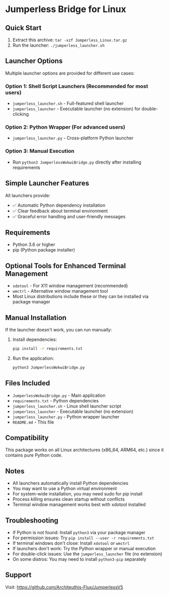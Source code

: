 # Jumperless Bridge for Linux

## Quick Start
1. Extract this archive: `tar -xzf Jumperless_Linux.tar.gz`
2. Run the launcher: `./jumperless_launcher.sh`

## Launcher Options
Multiple launcher options are provided for different use cases:

### Option 1: Shell Script Launchers (Recommended for most users)
- `jumperless_launcher.sh` - Full-featured shell launcher
- `jumperless_launcher` - Executable launcher (no extension) for double-clicking

### Option 2: Python Wrapper (For advanced users)
- `jumperless_launcher.py` - Cross-platform Python launcher

### Option 3: Manual Execution
- Run `python3 JumperlessWokwiBridge.py` directly after installing requirements

## Simple Launcher Features
All launchers provide:
- ✅ Automatic Python dependency installation
- ✅ Clear feedback about terminal environment
- ✅ Graceful error handling and user-friendly messages

## Requirements
- Python 3.6 or higher
- pip (Python package installer)

## Optional Tools for Enhanced Terminal Management
- `xdotool` - For X11 window management (recommended)
- `wmctrl` - Alternative window management tool
- Most Linux distributions include these or they can be installed via package manager

## Manual Installation
If the launcher doesn't work, you can run manually:

1. Install dependencies:
   ```bash
   pip install -r requirements.txt
   ```

2. Run the application:
   ```bash
   python3 JumperlessWokwiBridge.py
   ```

## Files Included
- `JumperlessWokwiBridge.py` - Main application
- `requirements.txt` - Python dependencies
- `jumperless_launcher.sh` - Linux shell launcher script
- `jumperless_launcher` - Executable launcher (no extension)
- `jumperless_launcher.py` - Python wrapper launcher
- `README.md` - This file

## Compatibility
This package works on all Linux architectures (x86_64, ARM64, etc.)
since it contains pure Python code.

## Notes
- All launchers automatically install Python dependencies
- You may want to use a Python virtual environment
- For system-wide installation, you may need sudo for pip install
- Process killing ensures clean startup without conflicts
- Terminal window management works best with xdotool installed

## Troubleshooting
- If Python is not found: Install `python3` via your package manager
- For permission issues: Try `pip install --user -r requirements.txt`
- If terminal windows don't close: Install `xdotool` or `wmctrl`
- If launchers don't work: Try the Python wrapper or manual execution
- For double-click issues: Use the `jumperless_launcher` file (no extension)
- On some distros: You may need to install `python3-pip` separately

## Support
Visit: https://github.com/Architeuthis-Flux/JumperlessV5
